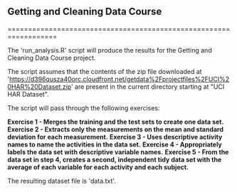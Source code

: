 ## Getting and Cleaning Data Course
==================================================================

The 'run_analysis.R' script will produce the results for the Getting and Cleaning Data Course project.

The script assumes that the contents of the zip file downloaded at 'https://d396qusza40orc.cloudfront.net/getdata%2Fprojectfiles%2FUCI%20HAR%20Dataset.zip' are present in the current directory starting at "UCI HAR Dataset".

The script will pass through the following exercises:
	
**Exercise 1 - Merges the training and the test sets to create one data set.**
**Exercise 2 - Extracts only the measurements on the mean and standard deviation for each measurement.**
**Exercise 3 - Uses descriptive activity names to name the activities in the data set.**
**Exercise 4 - Appropriately labels the data set with descriptive variable names.**
**Exercise 5 - From the data set in step 4, creates a second, independent tidy data set with the average of each variable for each activity and each subject.**

The resulting dataset file is 'data.txt'.
